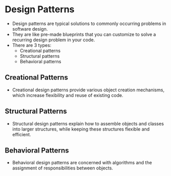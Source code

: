 # Design Patterns
* Design patterns are typical solutions to commonly occurring problems in software design.
* They are like pre-made blueprints that you can customize to solve a recurring design problem in your code.
* There are 3 types:
  * Creational patterns
  * Structural patterns
  * Behavioral patterns
 
## Creational Patterns
* Creational design patterns provide various object creation mechanisms, which increase flexibility and reuse of existing code.

## Structural Patterns
* Structural design patterns explain how to assemble objects and classes into larger structures, while keeping these structures flexible and efficient.

## Behavioral Patterns
* Behavioral design patterns are concerned with algorithms and the assignment of responsibilities between objects.

